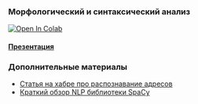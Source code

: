 ### Морфологический и синтаксический анализ

<a target="_blank" href="https://colab.research.google.com/drive/1txpEnXEXcJSVnd-6apoFus4N5QLE8sA5">
  <img src="https://colab.research.google.com/assets/colab-badge.svg" alt="Open In Colab"/>
</a>

#### [Презентация](https://docs.google.com/presentation/d/1DV-TfJfiaE4lCukHPEUM_nvyI9o-bR88NgViHJbyNo8/edit?usp=sharing)

### Дополнительные материалы
- [Статья на хабре про распознавание адресов](https://habr.com/ru/articles/667442/)
- [Краткий обзор NLP библиотеки SpaСy](https://habr.com/ru/articles/504680/)
